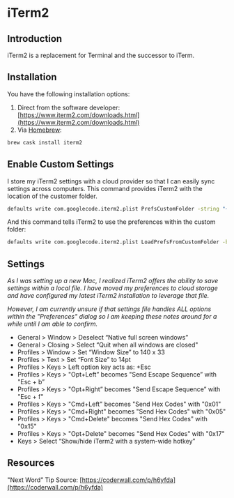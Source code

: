# iTerm2

## Introduction

iTerm2 is a replacement for Terminal and the successor to iTerm.

## Installation

You have the following installation options:

1. Direct from the software developer: [https://www.iterm2.com/downloads.html](https://www.iterm2.com/downloads.html)
1. Via [Homebrew](https://brew.sh):

```bash
brew cask install iterm2
```

## Enable Custom Settings

I store my iTerm2 settings with a cloud provider so that I can easily sync settings across computers. This command provides iTerm2 with the location of the customer folder.

```bash
defaults write com.googlecode.iterm2.plist PrefsCustomFolder -string "~/Path/To/Settings/Folder"
```

And this command tells iTerm2 to use the preferences within the custom folder:

```bash
defaults write com.googlecode.iterm2.plist LoadPrefsFromCustomFolder -bool true
```

## Settings

*As I was setting up a new Mac, I realized iTerm2 offers the ability to save settings within a local file. I have moved my preferences to cloud storage and have configured my latest iTerm2 installation to leverage that file.*

*However, I am currently unsure if that settings file handles ALL options within the "Preferences" dialog so I am keeping these notes around for a while until I am able to confirm.*

* General > Window > Deselect “Native full screen windows”
* General > Closing > Select “Quit when all windows are closed"
* Profiles > Window > Set “Window Size” to 140 x 33
* Profiles > Text > Set “Font Size” to 14pt
* Profiles > Keys > Left option key acts as: +Esc
* Profiles > Keys > "Opt+Left” becomes "Send Escape Sequence” with "Esc + b”
* Profiles > Keys > "Opt+Right” becomes "Send Escape Sequence” with "Esc + f"
* Profiles > Keys > "Cmd+Left" becomes "Send Hex Codes" with "0x01"
* Profiles > Keys > "Cmd+Right" becomes "Send Hex Codes" with "0x05"
* Profiles > Keys > "Cmd+Delete" becomes "Send Hex Codes" with "0x15"
* Profiles > Keys > "Opt+Delete" becomes "Send Hex Codes" with "0x17"
* Keys > Select “Show/hide iTerm2 with a system-wide hotkey”

## Resources

"Next Word” Tip Source: [https://coderwall.com/p/h6yfda](https://coderwall.com/p/h6yfda)
